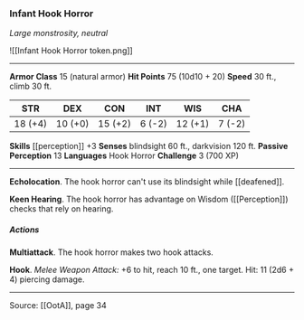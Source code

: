 ### Infant Hook Horror
_Large monstrosity, neutral_

![[Infant Hook Horror token.png]]


---

**Armor Class** 15 (natural armor)
**Hit Points** 75 (10d10 + 20)
**Speed** 30 ft., climb 30 ft.

| STR     | DEX     | CON     | INT     | WIS     | CHA     |
|---------|---------|---------|---------|---------|---------|
| 18 (+4) | 10 (+0) | 15 (+2) | 6 (-2) | 12 (+1) | 7 (-2) |

**Skills** [[perception]] +3
**Senses** blindsight 60 ft., darkvision 120 ft.
**Passive Perception** 13
**Languages** Hook Horror
**Challenge** 3 (700 XP)

---

**Echolocation**. The hook horror can't use its blindsight while [[deafened]].

**Keen Hearing**. The hook horror has advantage on Wisdom ([[Perception]]) checks that rely on hearing.

##### Actions
**Multiattack**. The hook horror makes two hook attacks.

**Hook**. _Melee Weapon Attack:_ +6 to hit, reach 10 ft., one target. Hit: 11 (2d6 + 4) piercing damage.


---

Source: [[OotA]], page 34